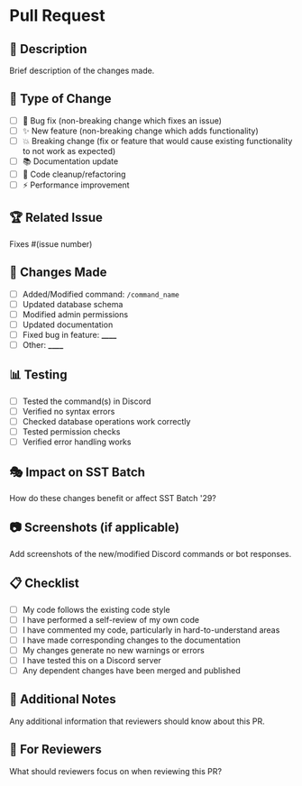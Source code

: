 # Pull Request

## 📝 Description

Brief description of the changes made.

## 🎯 Type of Change

- [ ] 🐛 Bug fix (non-breaking change which fixes an issue)
- [ ] ✨ New feature (non-breaking change which adds functionality)
- [ ] 💥 Breaking change (fix or feature that would cause existing functionality to not work as expected)
- [ ] 📚 Documentation update
- [ ] 🧹 Code cleanup/refactoring
- [ ] ⚡ Performance improvement

## 🏆 Related Issue

Fixes #(issue number)

## 🔄 Changes Made

- [ ] Added/Modified command: `/command_name`
- [ ] Updated database schema
- [ ] Modified admin permissions
- [ ] Updated documentation
- [ ] Fixed bug in feature: ****\_\_\_\_****
- [ ] Other: ****\_\_\_\_****

## 📊 Testing

- [ ] Tested the command(s) in Discord
- [ ] Verified no syntax errors
- [ ] Checked database operations work correctly
- [ ] Tested permission checks
- [ ] Verified error handling works

## 🎭 Impact on SST Batch

How do these changes benefit or affect SST Batch '29?

## 📷 Screenshots (if applicable)

Add screenshots of the new/modified Discord commands or bot responses.

## 📋 Checklist

- [ ] My code follows the existing code style
- [ ] I have performed a self-review of my own code
- [ ] I have commented my code, particularly in hard-to-understand areas
- [ ] I have made corresponding changes to the documentation
- [ ] My changes generate no new warnings or errors
- [ ] I have tested this on a Discord server
- [ ] Any dependent changes have been merged and published

## 🔗 Additional Notes

Any additional information that reviewers should know about this PR.

## 🤝 For Reviewers

What should reviewers focus on when reviewing this PR?
